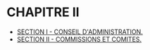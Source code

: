 # CHAPITRE II

- [SECTION I - CONSEIL D'ADMINISTRATION.](section-i)
- [SECTION II - COMMISSIONS ET COMITES.](section-ii)
